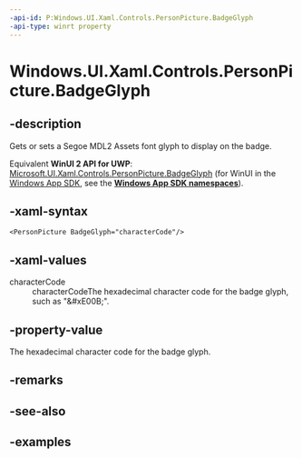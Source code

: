 ```yaml
---
-api-id: P:Windows.UI.Xaml.Controls.PersonPicture.BadgeGlyph
-api-type: winrt property
---
```


<!-- Property syntax.
public string BadgeGlyph { get;  set; }
-->

# Windows.UI.Xaml.Controls.PersonPicture.BadgeGlyph

## -description

Gets or sets a Segoe MDL2 Assets font glyph to display on the badge.

Equivalent **WinUI 2 API for UWP**: [Microsoft.UI.Xaml.Controls.PersonPicture.BadgeGlyph](/windows/winui/api/microsoft.ui.xaml.controls.personpicture.badgeglyph) (for WinUI in the [Windows App SDK](/windows/apps/windows-app-sdk/), see the **[Windows App SDK namespaces](/windows/windows-app-sdk/api/winrt/)**).

## -xaml-syntax

```xaml
<PersonPicture BadgeGlyph="characterCode"/>
```

## -xaml-values

<dl><dt>characterCode</dt><dd>characterCodeThe hexadecimal character code for the badge glyph, such as "&amp;#xE00B;".</dd>
</dl>

## -property-value

The hexadecimal character code for the badge glyph.

## -remarks

## -see-also

## -examples

